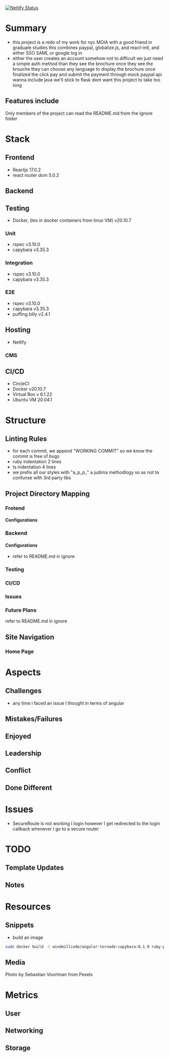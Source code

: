 [![Netlify Status](https://api.netlify.com/api/v1/badges/a0eedb4e-8218-4237-b0d5-2329cbb249a4/deploy-status)](https://app.netlify.com/sites/keen-davinci-0ff8a8/deploys)

# Summary

* this project is a redo of my work for nyc MOIA with a good friend in graduate studies
this combines paypal, globalize.js, and react-intl, and either SSO SAML  or google log in
* either the user creates an account somehow not to difficult we just need a simple auth method than they see the brochure
    once they see the brouche they can choose any language to display the brochure
    once finalized the click pay and submit the payment through mock paypal api 
    wanna include java we'll stick to flask dont want this project to take too long

## Features include 

Only members of the project can read the README.md from the ignore folder

# Stack 

## Frontend
* Reactjs 17.0.2
* react router dom 5.0.2

## Backend


## Testing
* Docker, (tes in docker containers from linux VM) v20.10.7

### Unit
* rspec    v3.10.0
* capybara v3.35.3

### Integration
* rspec    v3.10.0
* capybara v3.35.3

### E2E
* rspec    v3.10.0
* capybara v3.35.3
* puffing billy v2.4.1

## Hosting
* Netlify

### CMS



## CI/CD
* CircleCI
* Docker v20.10.7
* Virtual Box v 6.1.22
* Ubuntu VM 20.04.1


# Structure

## Linting Rules
* for each commit, we append "WORKING COMMIT" so we know the commit is free of bugs
* ruby indentation 2 lines
* ts indentation 4 lines
* we prefix all our styles with "a_p_p_" a judima methodlogy so as not to confunse with 3rd party libs


## Project Directory Mapping

### Frotend
#### Configurations


### Backend

#### Configurations
* refer to README.md in ignore


### Testing 

### CI/CD


### Issues

### Future Plans
refer to README.md in ignore


## Site Navigation


### Home Page 


# Aspects

## Challenges
* any time i faced an issue I thought in terms of angular

## Mistakes/Failures

## Enjoyed

## Leadership

## Conflict


## Done Different


# Issues 
* SecureRoute is not working I login however I get redirected to the login callback whenever I go to a secure router

# TODO

## Template Updates

## Notes


# Resources

## Snippets
* build an image
```sh
sudo docker build -t windmillcode/angular-tornado-capybara:0.1.9 ruby-python-node
```



## Media 
<!-- bunch of links -->

Photo by Sebastian Voortman from Pexels



# Metrics

## User

## Networking

## Storage









